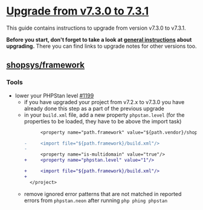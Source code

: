 # [Upgrade from v7.3.0 to 7.3.1](https://github.com/shopsys/shopsys/compare/v7.3.0...7.3.1)

This guide contains instructions to upgrade from version v7.3.0 to v7.3.1.

**Before you start, don't forget to take a look at [general instructions](https://github.com/shopsys/shopsys/blob/7.3/UPGRADE.md) about upgrading.**
There you can find links to upgrade notes for other versions too.

## [shopsys/framework]

### Tools

- lower your PHPStan level [#1199](https://github.com/shopsys/shopsys/pull/1199)
    - if you have upgraded your project from v7.2.x to v7.3.0 you have already done this step as a part of the previous upgrade
    - in your `build.xml` file, add a new property `phpstan.level` (for the properties to be loaded, they have to be above the import task)
        ```diff
              <property name="path.framework" value="${path.vendor}/shopsys/framework"/>

        -     <import file="${path.framework}/build.xml"/>
        -
              <property name="is-multidomain" value="true"/>
        +     <property name="phpstan.level" value="1"/>

        +     <import file="${path.framework}/build.xml"/>
        +
          </project>
        ```
    - remove ignored error patterns that are not matched in reported errors from `phpstan.neon` after running `php phing phpstan`

[shopsys/framework]: https://github.com/shopsys/framework
